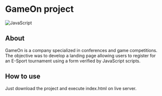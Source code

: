 # GameOn project

![JavaScript](https://img.shields.io/badge/Language-JS-yellow)

## About
GameOn is a company specialized in conferences and game competitions. The objective was to develop a landing page allowing users to register for an E-Sport tournament using a form verified by JavaScript scripts.

## How to use
Just download the project and execute index.html on live server.
